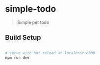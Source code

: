 # simple-todo

> Simple pet todo

## Build Setup

``` bash

# serve with hot reload at localhost:8080
npm run dev

```
